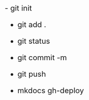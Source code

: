 <font size=5>
- git init  
  
- git add .
   
- git status
 
- git commit -m
  
- git push  

- mkdocs gh-deploy  
</font>

